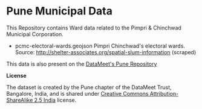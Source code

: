 Pune Municipal Data
====

This Repository contains Ward data related to the Pimpri & Chinchwad Municipal Corporation.

* pcmc-electoral-wards.geojson 
Pimpri Chinchwad's electoral wards.
Source: http://shelter-associates.org/spatial-slum-information (scraped)

This data is also present on the [DataMeet's Pune Repository](https://github.com/datameet/Pune_wards)

**License**

The dataset is created by the Pune chapter of the DataMeet Trust, Bangalore, India, and is shared under [Creative Commons Attribution-ShareAlike 2.5 India](http://creativecommons.org/licenses/by-sa/2.5/in/) license.